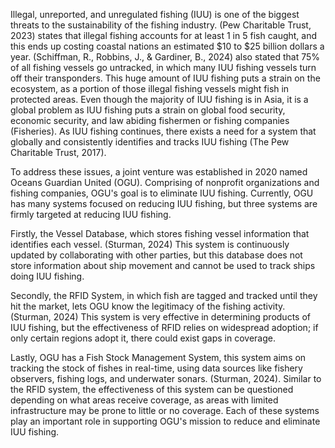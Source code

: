 Illegal, unreported, and unregulated fishing (IUU) is one of the biggest threats to the sustainability of the fishing industry. (Pew Charitable Trust, 2023) states that illegal fishing accounts for at least 1 in 5 fish caught, and this ends up costing coastal nations an estimated $10 to $25 billion dollars a year. (Schiffman, R., Robbins, J., & Gardiner, B., 2024) also stated that 75% of all fishing vessels go untracked, in which many IUU fishing vessels turn off their transponders. This huge amount of IUU fishing puts a strain on the ecosystem, as a portion of those illegal fishing vessels might fish in protected areas. Even though the majority of IUU fishing is in Asia, it is a global problem as IUU fishing puts a strain on global food security, economic security, and law abiding fishermen or fishing companies (Fisheries). As IUU fishing continues, there exists a need for a system that globally and consistently identifies and tracks IUU fishing (The Pew Charitable Trust, 2017). 

To address these issues, a joint venture was established in 2020 named Oceans Guardian United (OGU). Comprising of nonprofit organizations and fishing companies, OGU's goal is to eliminate IUU fishing. Currently, OGU has many systems focused on reducing IUU fishing, but three systems are firmly targeted at reducing IUU fishing. 

Firstly, the Vessel Database, which stores fishing vessel information that identifies each vessel. (Sturman, 2024) This system is continuously updated by collaborating with other parties, but this database does not store information about ship movement and cannot be used to track ships doing IUU fishing. 

Secondly, the RFID System, in which fish are tagged and tracked until they hit the market, lets OGU know the legitimacy of the fishing activity. (Sturman, 2024) This system is very effective in determining products of IUU fishing, but the effectiveness of RFID relies on widespread adoption; if only certain regions adopt it, there could exist gaps in coverage. 

Lastly, OGU has a Fish Stock Management System, this system aims on tracking the stock of fishes in real-time, using data sources like fishery observers, fishing logs, and underwater sonars. (Sturman, 2024). Similar to the RFID system, the effectiveness of this system can be questioned depending on what areas receive coverage, as areas with limited infrastructure may be prone to little or no coverage. Each of these systems play an important role in supporting OGU's mission to reduce and eliminate IUU fishing.
